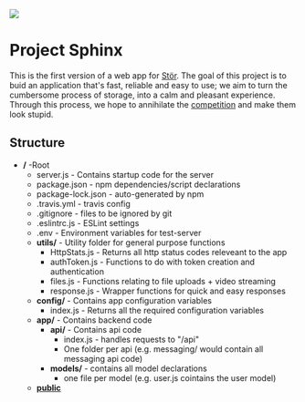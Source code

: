 ![](https://travis-ci.com/e-oj/Sphinx.svg?token=Gnqxfd5LJTHA77HvRWKi&branch=master)

#  Project Sphinx

This is the first version of a web app for [Stör](http://www.storapp.io). The goal of this project is to buid an application that's fast, reliable and easy to use; we aim to turn the cumbersome process of storage, into a calm and pleasant experience. Through this process, we hope to annihilate the [competition](https://www.storewithneighbor.com) and make them look stupid.

## Structure

- <b>/</b> -Root
    - server.js - Contains startup code for the server
    - package.json - npm dependencies/script declarations
    - package-lock.json - auto-generated by npm
    - .travis.yml - travis config
    - .gitignore - files to be ignored by git
    - .eslintrc.js - ESLint settings
    - .env - Environment variables for test-server
    - <b>utils/</b> - Utility folder for general purpose functions
        - HttpStats.js - Returns all http status codes releveant to the app
        - authToken.js - Functions to do with token creation and authentication
        - files.js - Functions relating to file uploads + video streaming
        - response.js - Wrapper functions for quick and easy responses
    - <b>config/</b> - Contains app configuration variables
        - index.js - Returns all the required configuration variables
    - <b>app/</b> - Contains backend code
        - <b>api/</b> - Contains api code
            - index.js - handles requests to "/api"
            - One folder per api (e.g. messaging/ would contain all messaging api code)
        - <b>models/</b> - contains all model declarations
            - one file per model (e.g. user.js cointains the user model)
    - [<b>public</b>](https://github.com/e-oj/Sphinx/tree/master/public)
